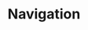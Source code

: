 ---
layout: page
title: Navigation
permalink: /selenium/lessons/navigation.html
description: "A look at how we instruct WebDriver to navigate the browser"
comments: true
signoff: true
redirect_to:
  - https://automationintesting.com/selenium/lessons/navigation.html
---